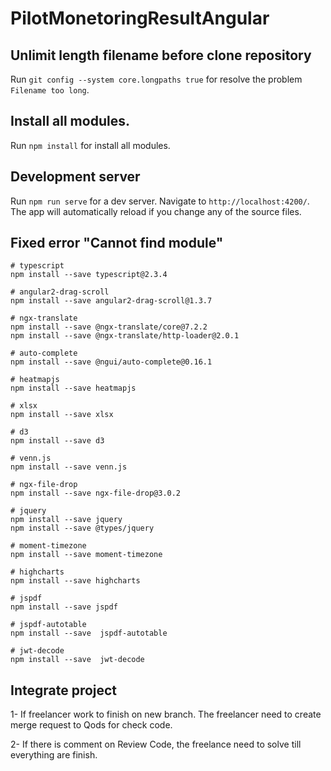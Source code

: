 # PilotMonetoringResultAngular

## Unlimit length filename before clone repository
Run `git config --system core.longpaths true` for resolve the problem `Filename too long`.

## Install all modules.
Run `npm install` for install all modules.

## Development server
Run `npm run serve` for a dev server. Navigate to `http://localhost:4200/`. The app will automatically reload if you change any of the source files.

## Fixed error "Cannot find module"
```
# typescript
npm install --save typescript@2.3.4

# angular2-drag-scroll
npm install --save angular2-drag-scroll@1.3.7

# ngx-translate
npm install --save @ngx-translate/core@7.2.2
npm install --save @ngx-translate/http-loader@2.0.1

# auto-complete
npm install --save @ngui/auto-complete@0.16.1

# heatmapjs
npm install --save heatmapjs

# xlsx
npm install --save xlsx

# d3
npm install --save d3

# venn.js
npm install --save venn.js

# ngx-file-drop
npm install --save ngx-file-drop@3.0.2

# jquery
npm install --save jquery
npm install --save @types/jquery

# moment-timezone
npm install --save moment-timezone

# highcharts
npm install --save highcharts

# jspdf
npm install --save jspdf

# jspdf-autotable
npm install --save  jspdf-autotable

# jwt-decode
npm install --save  jwt-decode
```

## Integrate project

1- If freelancer work to finish on new branch. The freelancer need to create merge request to Qods for check code.

2- If there is comment on Review Code, the freelance need to solve till everything are finish.
